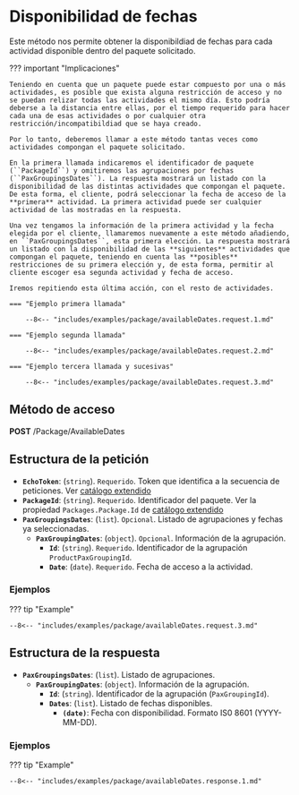 # Disponibilidad de fechas

Este método nos permite obtener la disponibildiad de fechas para cada actividad disponible dentro del paquete solicitado. 

??? important "Implicaciones"

    Teniendo en cuenta que un paquete puede estar compuesto por una o más actividades, es posible que exista alguna restricción de acceso y no se puedan relizar todas las actividades el mismo día. Esto podría deberse a la distancia entre ellas, por el tiempo requerido para hacer cada una de esas actividades o por cualquier otra restricción/incompatibildiad que se haya creado.

    Por lo tanto, deberemos llamar a este método tantas veces como actividades compongan el paquete solicitado.

    En la primera llamada indicaremos el identificador de paquete (``PackageId``) y omitiremos las agrupaciones por fechas (``PaxGroupingsDates``). La respuesta mostrará un listado con la disponibilidad de las distintas actividades que compongan el paquete. De esta forma, el cliente, podrá seleccionar la fecha de acceso de la **primera** actividad. La primera actividad puede ser cualquier actividad de las mostradas en la respuesta.

    Una vez tengamos la información de la primera actividad y la fecha elegida por el cliente, llamaremos nuevamente a este método añadiendo, en ``PaxGroupingsDates``, esta primera elección. La respuesta mostrará un listado con la disponibilidad de las **siguientes** actividades que compongan el paquete, teniendo en cuenta las **posibles** restricciones de su primera elección y, de esta forma, permitir al cliente escoger esa segunda actividad y fecha de acceso.

    Iremos repitiendo esta última acción, con el resto de actividades.

    === "Ejemplo primera llamada"

        --8<-- "includes/examples/package/availableDates.request.1.md"

    === "Ejemplo segunda llamada"

        --8<-- "includes/examples/package/availableDates.request.2.md"
    
    === "Ejemplo tercera llamada y sucesivas"

        --8<-- "includes/examples/package/availableDates.request.3.md"


## Método de acceso

**POST** /Package/AvailableDates

## Estructura de la petición

- **``EchoToken``**: (``string``). ``Requerido``. Token que identifica a la secuencia de peticiones. Ver [catálogo extendido](../extendedCatalog#estructura-de-la-respuesta)
- **``PackageId``**: (``string``). ``Requerido``. Identificador del paquete. Ver la propiedad ``Packages.Package.Id`` de [catálogo extendido](../extendedCatalog#estructura-de-la-respuesta)
- **``PaxGroupingsDates``**: (``list``). ``Opcional``. Listado de agrupaciones y fechas ya seleccionadas.
    - **``PaxGroupingDates``**: (``object``). ``Opcional``. Información de la agrupación.
        - **``Id``**: (``string``). ``Requerido``. Identificador de la agrupación ``ProductPaxGroupingId``.
        - **``Date``**: (``date``). ``Requerido``. Fecha de acceso a la actividad.

### Ejemplos

??? tip "Example"
    
    --8<-- "includes/examples/package/availableDates.request.3.md"

## Estructura de la respuesta

- **``PaxGroupingsDates``**: (``list``). Listado de agrupaciones.
    - **``PaxGroupingDates``**: (``object``). Información de la agrupación.
        - **``Id``**: (``string``). Identificador de la agrupación (``PaxGroupingId``).
        - **``Dates``**: (``list``). Listado de fechas disponibles.
            - **``(date)``**: Fecha con disponibilidad. Formato IS0 8601 (YYYY-MM-DD). 

### Ejemplos

??? tip "Example"
    
    --8<-- "includes/examples/package/availableDates.response.1.md"